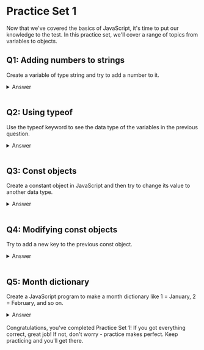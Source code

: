 # Practice Set 1
Now that we've covered the basics of JavaScript, it's time to put our knowledge to the test. In this practice set, we'll cover a range of topics from variables to objects.

## Q1: Adding numbers to strings
Create a variable of type string and try to add a number to it. 
<!-- For example, create a variable name with a string value, and a variable age with a number value, and then try to concatenate them using the + operator. Briefly describe the concept of concatenation in your answer. -->
<details><summary>Answer</summary> 

```javascript
let name = "Tanvir";
let age = 29;
console.log(name + age); // "Tanvir29"
```
In JavaScript, **concatenation** is the process of combining two or more strings into a single string. When you use the + operator with a string and a number, the number is automatically converted to a string and then concatenated with the original string. We'll cover more about string concatenation in the future.
</details> </br>



## Q2: Using typeof
Use the typeof keyword to see the data type of the variables in the previous question. 
<!-- Also, note that when you write a + b, you are doing string concatenation, but when you write (a + b), you are doing addition. -->

<details><summary>Answer</summary>


```javascript
console.log(typeof name); // "string"
console.log(typeof age); // "number"
```
When you use the typeof keyword with a variable, it returns a string indicating the data type of that variable. In this case, name is a string, and age is a number.

</details> </br>

## Q3: Const objects
Create a constant object in JavaScript and then try to change its value to another data type.

<details><summary>Answer</summary>

```javascript
const biodata = { 
    name: "Tanvir",
    age: 30 
};
biodata = 29; // TypeError: Assignment to constant variable.
```
When you create a constant in JavaScript, its value cannot be changed. If you try to assign a new value to a constant, you'll get a TypeError.

</details> </br>

## Q4: Modifying const objects
Try to add a new key to the previous const object. 
<details><summary>Answer</summary>

```javascript
const biodata = { 
    name: "Tanvir", 
    age: 30 
    };
biodata.address = "123 Main St";
console.log(biodata); // { name: "John", age: 30, address: "123 Main St" }
```
Even though biodata is a constant, we can still modify its properties. This is because the const keyword only prevents us from reassigning the variable to a different value. The object itself is still mutable, which means we can add or change its properties.

</details> </br>

## Q5: Month dictionary
Create a JavaScript program to make a month dictionary like 1 = January, 2 = February, and so on.

<details><summary>Answer</summary>

```javascript
const months = {
  1: "January",
  2: "February",
  3: "March",
  4: "April",
  5: "May",
  6: "June",
  7: "July",
  8: "August",
  9: "September",
  10: "October",
  11: "November",
  12: "December"
};
```
</details> </br>
Congratulations, you've completed Practice Set 1! If you got everything correct, great job! If not, don't worry - practice makes perfect. Keep practicing and you'll get there.